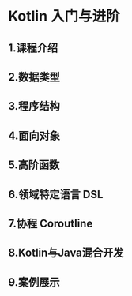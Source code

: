 # Kotlin 入门与进阶

## 1.课程介绍


## 2.数据类型


## 3.程序结构


## 4.面向对象


## 5.高阶函数


## 6.领域特定语言 DSL


## 7.协程 Coroutline



## 8.Kotlin与Java混合开发


## 9.案例展示



